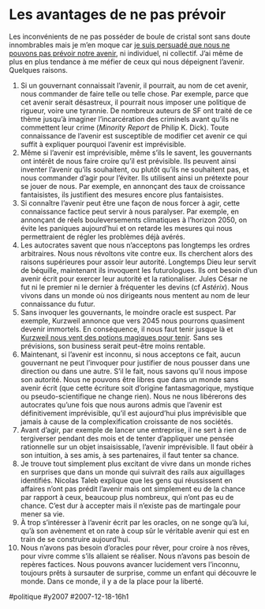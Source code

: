 # Les avantages de ne pas prévoir

Les inconvénients de ne pas posséder de boule de cristal sont sans doute innombrables mais je m’en moque car [je suis persuadé que nous ne pouvons pas prévoir notre avenir](kurzweil-l%e2%80%99evolution-exponentielle.md), ni individuel, ni collectif. J’ai même de plus en plus tendance à me méfier de ceux qui nous dépeignent l’avenir. Quelques raisons.
1. Si un gouvernant connaissait l’avenir, il pourrait, au nom de cet avenir, nous commander de faire telle ou telle chose. Par exemple, parce que cet avenir serait désastreux, il pourrait nous imposer une politique de rigueur, voire une tyrannie. De nombreux auteurs de SF ont traité de ce thème jusqu’à imaginer l’incarcération des criminels avant qu’ils ne commettent leur crime (*Minority Report* de Philip K. Dick). Toute connaissance de l’avenir est susceptible de modifier cet avenir ce qui suffit à expliquer pourquoi l’avenir est imprévisible.
2. Même si l’avenir est imprévisible, même s’ils le savent, les gouvernants ont intérêt de nous faire croire qu’il est prévisible. Ils peuvent ainsi inventer l’avenir qu’ils souhaitent, ou plutôt qu’ils ne souhaitent pas, et nous commander d’agir pour l’éviter. Ils utilisent ainsi un prétexte pour se jouer de nous. Par exemple, en annonçant des taux de croissance fantaisistes, ils justifient des mesures encore plus fantaisistes.
3. Si connaître l’avenir peut être une façon de nous forcer à agir, cette connaissance factice peut servir à nous paralyser. Par exemple, en annonçant de réels bouleversements climatiques à l’horizon 2050, on évite les paniques aujourd’hui et on retarde les mesures qui nous permettraient de régler les problèmes déjà avérés.
4. Les autocrates savent que nous n’acceptons pas longtemps les ordres arbitraires. Nous nous révoltons vite contre eux. Ils cherchent alors des raisons supérieures pour assoir leur autorité. Longtemps Dieu leur servit de béquille, maintenant ils invoquent les futurologues. Ils ont besoin d’un avenir écrit pour exercer leur autorité et la rationaliser. Jules César ne fut ni le premier ni le dernier à fréquenter les devins (cf *Astérix*). Nous vivons dans un monde où nos dirigeants nous mentent au nom de leur connaissance du futur.
5. Sans invoquer les gouvernants, le moindre oracle est suspect. Par exemple, Kurzweil annonce que vers 2045 nous pourrons quasiment devenir immortels. En conséquence, il nous faut tenir jusque là et [Kurzweil nous vent des potions magiques pour tenir](http://www.rayandterry.com/). Sans ses prévisions, son business serait peut-être moins rentable.
6. Maintenant, si l’avenir est inconnu, si nous acceptons ce fait, aucun gouvernant ne peut l’invoquer pour justifier de nous pousser dans une direction ou dans une autre. S’il le fait, nous savons qu’il nous impose son autorité. Nous ne pouvons être libres que dans un monde sans avenir écrit (que cette écriture soit d’origine fantasmagorique, mystique ou pseudo-scientifique ne change rien). Nous ne nous libérerons des autocrates qu’une fois que nous aurons admis que l’avenir est définitivement imprévisible, qu’il est aujourd’hui plus imprévisible que jamais à cause de la complexification croissante de nos sociétés.
7. Avant d’agir, par exemple de lancer une entreprise, il ne sert à rien de tergiverser pendant des mois et de tenter d’appliquer une pensée rationnelle sur un objet insaisissable, l’avenir imprévisible. Il faut obéir à son intuition, à ses amis, à ses partenaires, il faut tenter sa chance.
8. Je trouve tout simplement plus excitant de vivre dans un monde riches en surprises que dans un monde qui suivrait des rails aux aiguillages identifiés. Nicolas Taleb explique que les gens qui réussissent en affaires n’ont pas prédit l’avenir mais ont simplement eu de la chance par rapport à ceux, beaucoup plus nombreux, qui n’ont pas eu de chance. C’est dur à accepter mais il n’existe pas de martingale pour mener sa vie.
9. À trop s’intéresser à l’avenir écrit par les oracles, on ne songe qu’à lui, qu’à son avènement et on rate à coup sûr le véritable avenir qui est en train de se construire aujourd’hui.
10. Nous n’avons pas besoin d’oracles pour rêver, pour croire à nos rêves, pour vivre comme s’ils allaient se réaliser. Nous n’avons pas besoin de repères factices. Nous pouvons avancer lucidement vers l’inconnu, toujours prêts à sursauter de surprise, comme un enfant qui découvre le monde. Dans ce monde, il y a de la place pour la liberté.


#politique #y2007 #2007-12-18-16h1
